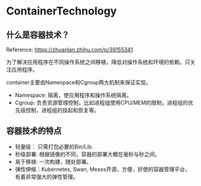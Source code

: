# ContainerTechnology

## 什么是容器技术？
Reference: https://zhuanlan.zhihu.com/p/39155341

为了解决应用程序在不同操作系统之间移植，降低对操作系统和环境的依赖。只关注应用程序。

container主要由Namespace和Cgroup两大机制来保证实现。

+ Namespace: 隔离，使应用程序和操作系统隔离。
+ Cgroup: 负责资源管理控制，比如进程组使用CPU/MEM的限制，进程组的优先级控制，进程组的挂起和恢复等。

## 容器技术的特点
+ 轻量级： 只需打包必要的Bin/Lib.
+ 秒级部署: 根据镜像的不同，容器的部署大概在毫秒与秒之间。
+ 易于移植: 一次构建，随处部署。
+ 弹性伸缩：Kubernetes, Swan, Mesos开源，方便，好使的容器管理平台，有着非常强大的弹性管理。
